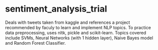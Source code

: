 # sentiment_analysis_trial

Deals with tweets taken from kaggle and references a project recommended by faculy to learn and implement NLP topics.
To practice data preprocessing, uses nltk, pickle and scikit-learn.
Topics covered include SVMs, Neural Networks (with 1 hidden layer), Naive Bayes model and Random Forest Classifier.
